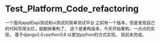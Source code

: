 # Test_Platform_Code_refactoring

一个面向app的api测试和ui测试的简单测试平台
之前有一个版本，但是发现自己的代码写得太烂，就删掉重构了，
这个是重构版本，今天开始重构，一点点的实现，
基于django2.0+python3.6
以更加python的方式实现。
目前未完成。
